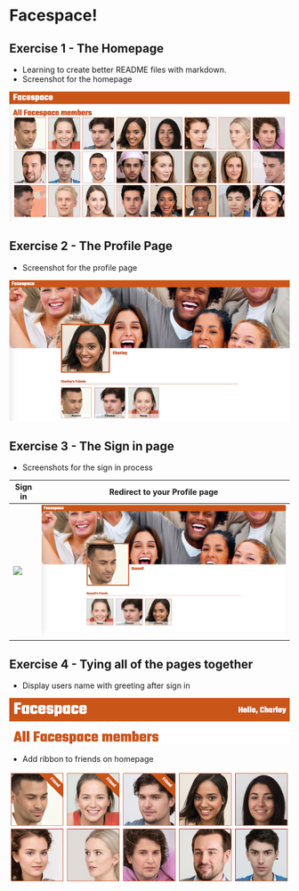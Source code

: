 # Facespace!

## Exercise 1 - The Homepage

- Learning to create better README files with markdown.
- Screenshot for the homepage

<img src="./assets/screenshot-1.png" />

## Exercise 2 - The Profile Page

- Screenshot for the profile page

<img src="./assets/screenshot-2.png" />

## Exercise 3 - The Sign in page

- Screenshots for the sign in process

| Sign in                                 | Redirect to your Profile page           |
| --------------------------------------- | --------------------------------------- |
| <img src="./assets/screenshot-3.png" /> | <img src="./assets/screenshot-4.png" /> |

## Exercise 4 - Tying all of the pages together

- Display users name with greeting after sign in

<img src="./assets/screenshot-5.png" />

- Add ribbon to friends on homepage

<img src="./assets/screenshot-6.png" />
